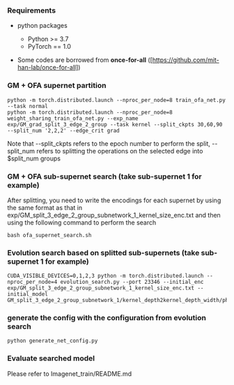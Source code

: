 ### Requirements
* python packages
    * Python >= 3.7
    * PyTorch == 1.0

* Some codes are borrowed from **once-for-all** ([https://github.com/mit-han-lab/once-for-all]) 


### GM + OFA supernet partition
```shell
python -m torch.distributed.launch --nproc_per_node=8 train_ofa_net.py --task normal
python -m torch.distributed.launch --nproc_per_node=8 weight_sharing_train_ofa_net.py --exp_name exp/GM_grad_split_3_edge_2_group --task kernel --split_ckpts 30,60,90 --split_num '2,2,2' --edge_crit grad
```
Note that --split_ckpts refers to the epoch number to perform the split, --split_num refers to splitting the operations on the selected edge into $split_num groups


### GM + OFA sub-supernet search (take sub-supernet 1 for example)
After splitting, you need to write the encodings for each supernet by using the same format as that in exp/GM_split_3_edge_2_group_subnetwork_1_kernel_size_enc.txt and then using the following command to perform the search
```shell
bash ofa_supernet_search.sh
```

### Evolution search based on splitted sub-supernets (take sub-supernet 1 for example)
```shell
CUDA_VISIBLE_DEVICES=0,1,2,3 python -m torch.distributed.launch --nproc_per_node=4 evolution_search.py --port 23346 --initial_enc exp/GM_split_3_edge_2_group_subnetwork_1_kernel_size_enc.txt --initial_model GM_split_3_edge_2_group_subnetwork_1/kernel_depth2kernel_depth_width/phase2/checkpoint/model_best.pth.tar
```

### generate the config with the configuration from evolution search
```shell
python generate_net_config.py
```

### Evaluate searched model
Please refer to Imagenet_train/README.md

